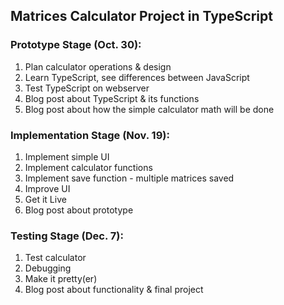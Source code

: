 ## Matrices Calculator Project in TypeScript

### Prototype Stage (Oct. 30):
	
1. Plan calculator operations & design
2. Learn TypeScript, see differences between JavaScript
3. Test TypeScript on webserver
4. Blog post about TypeScript & its functions
5. Blog post about how the simple calculator math will be done

### Implementation Stage (Nov. 19):

1. Implement simple UI
2. Implement calculator functions
3. Implement save function - multiple matrices saved
4. Improve UI
5. Get it Live
6. Blog post about prototype

### Testing Stage (Dec. 7):
	
1. Test calculator
2. Debugging
3. Make it pretty(er)
4. Blog post about functionality & final project

